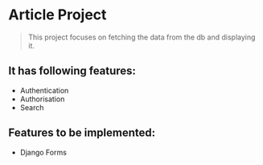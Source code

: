 # Article Project

> This project focuses on fetching the data from the db and displaying it.

## It has following features:

- Authentication
- Authorisation
- Search

## Features to be implemented:

- Django Forms